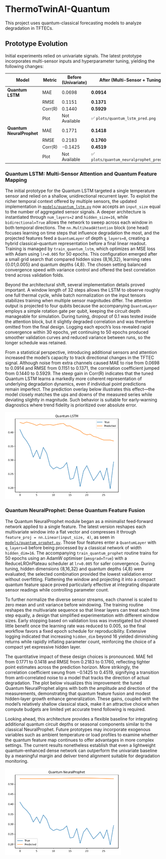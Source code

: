 # ThermoTwinAI-Quantum

This project uses quantum-classical forecasting models to analyze degradation in TFTECs.

## Prototype Evolution
Initial experiments relied on univariate signals. The latest prototype incorporates multi-sensor inputs and hyperparameter tuning, yielding the following changes:

| Model                     | Metric  | Before (Univariate) | After (Multi-Sensor + Tuning)        |
| ------------------------- | ------- | ------------------- | ------------------------------------ |
| **Quantum LSTM**          | MAE     | 0.0698              | **0.0914**                           |
|                           | RMSE    | 0.1151              | **0.1371**                           |
|                           | Corr(R) | 0.1440              | **0.5929**                           |
|                           | Plot    | Not Available       | ✅ `plots/quantum_lstm_pred.png`      |
| **Quantum NeuralProphet** | MAE     | 0.1771              | **0.1418**                           |
|                           | RMSE    | 0.2183              | **0.1760**                           |
|                           | Corr(R) | -0.1425             | **0.4519**                           |
|                           | Plot    | Not Available       | ✅ `plots/quantum_neuralprophet_pred.png` |
 
### Quantum LSTM: Multi‑Sensor Attention and Quantum Feature Mapping
The initial prototype for the Quantum LSTM targeted a single temperature sensor and relied on a shallow, unidirectional recurrent layer.
To exploit the richer temporal context offered by multiple sensors, the updated implementation in
[`models/quantum_lstm.py`](models/quantum_lstm.py) now accepts an `input_size` equal to the number of aggregated
sensor signals. A deeper architecture is instantiated through `num_layers=2` and `hidden_size=16`, while
`bidirectional=True` allows the network to sweep across each window in both temporal directions. The
`nn.MultiheadAttention` block (one head) focuses learning on time steps that influence degradation the most, and the
projected features feed a `QuantumLayer` of depth `q_layers=8`, creating a hybrid classical–quantum representation before a
final linear readout. Training is managed by `train_quantum_lstm`, which optimizes an MSE loss with Adam using `lr=0.005`
for 50 epochs. This configuration emerged after a small grid search that compared hidden sizes {8,16,32}, learning rates
{0.01,0.005} and quantum depths {4,8}. The chosen setting balanced convergence speed with variance control and offered the
best correlation trend across validation folds.

Beyond the architectural shift, several implementation details proved important. A window length of 32 steps allows the
LSTM to observe roughly one full thermal cycle, while batch normalization on the input tensors stabilizes training when
multiple sensor magnitudes differ. The attention output is projected to four qubits because the accompanying
`QuantumLayer` employs a simple rotation gate per qubit, keeping the circuit depth manageable for simulation. During
tuning, dropout of 0.1 was tested inside the attention block, but it slightly degraded correlation and was therefore
omitted from the final design. Logging each epoch’s loss revealed rapid convergence within 30 epochs, yet continuing to 50
epochs produced smoother validation curves and reduced variance between runs, so the longer schedule was retained.

From a statistical perspective, introducing additional sensors and attention increased the model’s capacity to track
directional changes in the TFTEC signal. Although noise from extra channels caused MAE to rise from 0.0698 to 0.0914 and
RMSE from 0.1151 to 0.1371, the correlation coefficient jumped from 0.1440 to 0.5929. The steep gain in Corr(R)
indicates that the tuned Quantum LSTM learns a markedly more coherent representation of underlying degradation dynamics,
even if individual point predictions remain imperfect. The prediction overlay below illustrates this effect—the model
closely matches the ups and downs of the measured series while deviating slightly in magnitude. Such behavior is suitable
for early‑warning diagnostics where trend fidelity is prioritized over absolute error.

<img src="plots/quantum_lstm_pred.png" width="375" alt="Quantum LSTM prediction plotted against measurements" />

### Quantum NeuralProphet: Dense Quantum Feature Fusion
The Quantum NeuralProphet module began as a minimalist feed‑forward network applied to a single feature. The latest version
reshapes each multivariate window into a flat vector and compresses it through `feature_proj = nn.Linear(input_size, 4)`,
as seen in [`models/quantum_prophet.py`](models/quantum_prophet.py). Those four features enter a `QuantumLayer` with
`q_layers=8` before being processed by a classical network of width `hidden_dim=16`. The accompanying `train_quantum_prophet`
routine trains for 50 epochs using an AdamW optimiser (`amsgrad=True`) with a
ReduceLROnPlateau scheduler at `lr=0.005` for safer convergence. During tuning,
hidden dimensions {8,16,32} and quantum depths {4,8}
were evaluated; the selected combination provided the lowest validation error without overfitting. Flattening the window
and projecting it into a compact quantum feature space proved particularly effective at integrating disparate sensor
readings while controlling parameter count.

To further normalize the diverse sensor streams, each channel is scaled to zero mean and unit variance before windowing.
The training routine reshapes the multivariate sequence so that linear layers can treat each time step equally, a design
that simplified experimentation with different window sizes. Early stopping based on validation loss was investigated but
showed little benefit once the learning rate was reduced to 0.005, so the final workflow favors a fixed epoch schedule for
reproducibility. Extensive logging indicated that increasing `hidden_dim` beyond 16 yielded diminishing returns while
rapidly inflating parameter count, reinforcing the choice of a compact yet expressive hidden layer.

The quantitative impact of these design choices is pronounced. MAE fell from 0.1771 to 0.1418 and RMSE from 0.2183 to
0.1760, reflecting tighter point estimates across the prediction horizon. More strikingly, the correlation coefficient
swung from −0.1425 to 0.4519, signifying a transition from anti‑correlated noise to a model that tracks the direction of
actual degradation. The plot below visualizes this improvement: the tuned Quantum NeuralProphet aligns with both the amplitude
and direction of the measurements, demonstrating that quantum feature fusion and modest hidden‑layer growth enhance
generalization. These gains, coupled with the model’s relatively shallow classical stack, make it an attractive choice
when compute budgets are limited yet accurate trend following is required.

Looking ahead, this architecture provides a flexible baseline for integrating additional quantum circuit depths or
seasonal components similar to the classical NeuralProphet. Future prototypes may incorporate exogenous variables such as
ambient temperature or load profiles to examine whether the quantum feature map continues to offer advantages in more
complex settings. The current results nonetheless establish that even a lightweight quantum-enhanced dense network can
outperform the univariate baseline by a meaningful margin and deliver trend alignment suitable for degradation monitoring.

<img src="plots/quantum_neuralprophet_pred.png" width="375" alt="Quantum NeuralProphet prediction plotted against measurements" />
